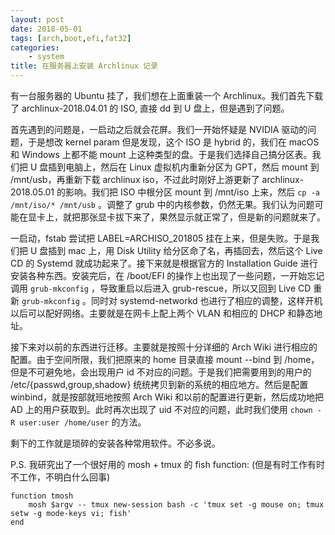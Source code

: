 ```yaml
---
layout: post
date: 2018-05-01
tags: [arch,boot,efi,fat32]
categories:
    - system
title: 在服务器上安装 Archlinux 记录
---
```


有一台服务器的 Ubuntu 挂了，我们想在上面重装一个 Archlinux。我们首先下载了 archlinux-2018.04.01 的 ISO, 直接 dd 到 U 盘上，但是遇到了问题。

首先遇到的问题是，一启动之后就会花屏。我们一开始怀疑是 NVIDIA 驱动的问题，于是想改 kernel param 但是发现，这个 ISO 是 hybrid 的，我们在 macOS 和 Windows 上都不能 mount 上这种类型的盘。于是我们选择自己搞分区表。我们把 U 盘插到电脑上，然后在 Linux 虚拟机内重新分区为 GPT，然后 mount 到 /mnt/usb，再重新下载 archlinux iso，不过此时刚好上游更新了 archlinux-2018.05.01 的影响。我们把 ISO 中根分区 mount 到 /mnt/iso 上来，然后 ```cp -a /mnt/iso/* /mnt/usb``` 。调整了 grub 中的内核参数，仍然无果。我们认为问题可能在显卡上，就把那张显卡拔下来了，果然显示就正常了，但是新的问题就来了。

一启动，fstab 尝试把 LABEL=ARCHISO_201805 挂在上来，但是失败。于是我们把 U 盘插到 mac 上，用 Disk Utility 给分区命了名，再插回去，然后这个 Live CD 的 Systemd 就成功起来了。接下来就是根据官方的 Installation Guide 进行安装各种东西。安装完后，在 /boot/EFI 的操作上也出现了一些问题，一开始忘记调用 `grub-mkconfig` ，导致重启以后进入 grub-rescue，所以又回到 Live CD 重新 `grub-mkconfig`  。同时对 systemd-networkd 也进行了相应的调整，这样开机以后可以配好网络。主要就是在网卡上配上两个 VLAN 和相应的 DHCP 和静态地址。

接下来对以前的东西进行迁移。主要就是按照十分详细的 Arch Wiki 进行相应的配置。由于空间所限，我们把原来的 home 目录直接 mount --bind 到 /home，但是不可避免地，会出现用户 id 不对应的问题。于是我们把需要用到的用户的 /etc/{passwd,group,shadow} 统统拷贝到新的系统的相应地方。然后是配置 winbind，就是按部就班地按照 Arch Wiki 和以前的配置进行更新，然后成功地把 AD 上的用户获取到。此时再次出现了 uid 不对应的问题，此时我们使用 `chown -R user:user /home/user` 的方法。

剩下的工作就是琐碎的安装各种常用软件。不必多说。

P.S. 我研究出了一个很好用的 mosh + tmux 的 fish function: (但是有时工作有时不工作，不明白什么回事)
``` 
function tmosh
    mosh $argv -- tmux new-session bash -c 'tmux set -g mouse on; tmux setw -g mode-keys vi; fish'
end
```
